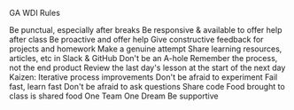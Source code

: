 GA WDI Rules

Be punctual, especially after breaks Be responsive & available to offer help after class Be proactive and offer help Give constructive feedback for projects and homework Make a genuine attempt Share learning resources, articles, etc in Slack & GitHub Don't be an A-hole Remember the process, not the end product Review the last day's lesson at the start of the next day Kaizen: Iterative process improvements Don't be afraid to experiment Fail fast, learn fast Don't be afraid to ask questions Share code Food brought to class is shared food One Team One Dream Be supportive
